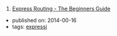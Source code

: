 1. [Express Routing - The Beginners Guide](http://jilles.me/express-routing-the-beginners-guide/)
  * published on: 2014-00-16
  * tags: [expressj](tags/expressj.md)
